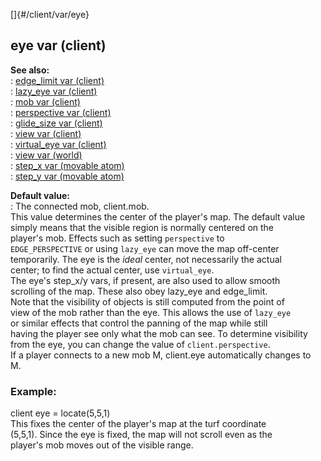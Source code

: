 []{#/client/var/eye}    
## eye var (client)    
**See also:**    
:   [edge_limit var (client)](ref/client/var/edge_limit)    
:   [lazy_eye var (client)](ref/client/var/lazy_eye)    
:   [mob var (client)](ref/client/var/mob)    
:   [perspective var (client)](ref/client/var/perspective)    
:   [glide_size var (client)](ref/client/var/glide_size)    
:   [view var (client)](ref/client/var/view)    
:   [virtual_eye var (client)](ref/client/var/virtual_eye)    
:   [view var (world)](ref/world/var/view)    
:   [step_x var (movable atom)](ref/atom/movable/var/step_x)    
:   [step_y var (movable atom)](ref/atom/movable/var/step_y)    
<!-- -->    
**Default value:**    
:   The connected mob, client.mob.    
This value determines the center of the player\'s map. The default value    
simply means that the visible region is normally centered on the    
player\'s mob. Effects such as setting `perspective` to    
`EDGE_PERSPECTIVE` or using `lazy_eye` can move the map off-center    
temporarily. The eye is the *ideal* center, not necessarily the actual    
center; to find the actual center, use `virtual_eye`.    
The eye\'s step_x/y vars, if present, are also used to allow smooth    
scrolling of the map. These also obey lazy_eye and edge_limit.    
Note that the visibility of objects is still computed from the point of    
view of the mob rather than the eye. This allows the use of `lazy_eye`    
or similar effects that control the panning of the map while still    
having the player see only what the mob can see. To determine visibility    
from the eye, you can change the value of `client.perspective`.    
If a player connects to a new mob M, client.eye automatically changes to    
M.    
### Example:    
client eye = locate(5,5,1)    
This fixes the center of the player\'s map at the turf coordinate    
(5,5,1). Since the eye is fixed, the map will not scroll even as the    
player\'s mob moves out of the visible range.  